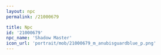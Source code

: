 ```yaml
---
layout: npc
permalink: /21000679

title: Npc
id: '21000679'
npc_name: 'Shadow Master'
icon_url: 'portrait/mob/21000679_m_anubisguardblue_p.png'
---
```

